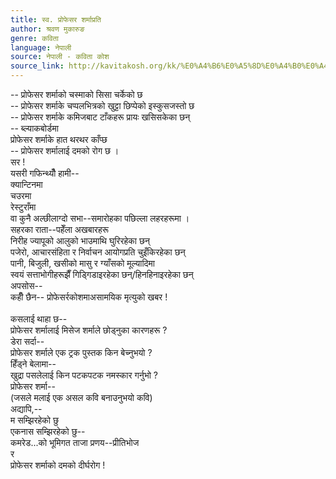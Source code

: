 ```yaml
---
title: स्व. प्रोफेसर शर्माप्रति
author: श्रवण मुकारुङ
genre: कविता
language: नेपाली
source: नेपाली - कविता कोश
source_link: http://kavitakosh.org/kk/%E0%A4%B6%E0%A5%8D%E0%A4%B0%E0%A4%B5%E0%A4%A3_%E0%A4%AE%E0%A5%81%E0%A4%95%E0%A4%BE%E0%A4%B0%E0%A5%81%E0%A4%99
---
```


-- प्रोफेसर शर्माको चस्माको सिसा चर्केको छ  
-- प्रोफेसर शर्माके चप्पलभित्रको खुट्टा छिप्पेको इस्कुसजस्तो छ  
-- प्रोफेसर शर्माके कमिजबाट टाँकहरू प्रायः खसिसकेका छन्  
-- ब्ल्याकबोर्डमा  
प्रोफेसर शर्माके हात थरथर काँप्छ  
-- प्रोफेसर शर्मालाई दमको रोग छ ।  
सर !  
यसरी गफिन्थ्यौँ हामी--  
क्यान्टिनमा  
चउरमा  
रेस्टुराँमा  
वा कुनै अल्छीलाग्दो सभा--समारोहका पछिल्ला लहरहरूमा ।  
सहरका राता--पहेँला अखबारहरू  
निरीह ज्यापूको आलुको भाउमाथि घुरिरहेका छन्  
पजेरो, आचारसंहिता र निर्वाचन आयोगप्रति चुइँकिरहेका छन्  
पानी, बिजुली, खसीको मासु र ग्याँसको मूल्यादिमा  
स्वयं सत्ताभोगीहरूझैँ गिड्गिडाइरहेका छन्/हिनहिनाइरहेका छन्  
अपसोस--  
कहीँ छैन-- प्रोफेसर्रकोशमाअसामयिक मृत्युको खबर !  
   
कसलाई थाहा छ--  
प्रोफेसर शर्मालाई मिसेज शर्माले छोड्नुका कारणहरू ?  
डेरा सर्दा--  
प्रोफेसर शर्माले एक ट्रक पुस्तक किन बेच्नुभयो ?  
हिँड्ने बेलामा--  
खुद्रा पसलेलाई किन पटकपटक नमस्कार गर्नुभो ?  
प्रोफेसर शर्मा--  
(जसले मलाई एक असल कवि बनाउनुभयो कवि)  
अद्यापि,--  
म सम्झिरहेको छु  
एकनास सम्झिरहेको छु--  
कमरेड...को भूमिगत ताजा प्रणय--प्रीतिभोज  
र  
प्रोफेसर शर्माको दमको दीर्घरोग !
